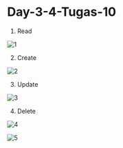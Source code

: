 # Day-3-4-Tugas-10
1. Read

![1](https://user-images.githubusercontent.com/53925358/84728091-abd71980-afba-11ea-98b6-b491ffcf4b67.png)

2. Create

![2](https://user-images.githubusercontent.com/53925358/84728096-ae397380-afba-11ea-8d4e-c5673b395816.png)

3. Update

![3](https://user-images.githubusercontent.com/53925358/84728097-aed20a00-afba-11ea-8679-d0a6a15f8fcb.png)

4. Delete

![4](https://user-images.githubusercontent.com/53925358/84728101-b0033700-afba-11ea-8949-3b7f17a9497a.png)


![5](https://user-images.githubusercontent.com/53925358/84728103-b09bcd80-afba-11ea-9c02-c0557f3c2c2a.png)
